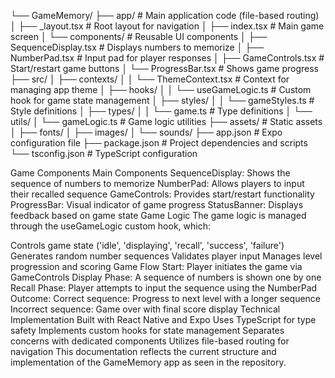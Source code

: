 └── GameMemory/
    ├── app/                   # Main application code (file-based routing)
    │   ├── _layout.tsx        # Root layout for navigation
    │   ├── index.tsx          # Main game screen
    │   └── components/        # Reusable UI components
    │       ├── SequenceDisplay.tsx  # Displays numbers to memorize
    │       ├── NumberPad.tsx        # Input pad for player responses
    │       ├── GameControls.tsx     # Start/restart game buttons
    │       └── ProgressBar.tsx      # Shows game progress
    ├── src/
    │   ├── contexts/
    │   │   └── ThemeContext.tsx    # Context for managing app theme
    │   ├── hooks/
    │   │   └── useGameLogic.ts # Custom hook for game state management
    │   ├── styles/
    │   │   └── gameStyles.ts  # Style definitions
    │   ├── types/
    │   │   └── game.ts        # Type definitions
    │   └── utils/
    │       └── gameLogic.ts   # Game logic utilities
    ├── assets/                # Static assets
    │   ├── fonts/
    │   ├── images/
    │   └── sounds/
    ├── app.json               # Expo configuration file
    ├── package.json           # Project dependencies and scripts
    └── tsconfig.json          # TypeScript configuration


Game Components
Main Components
SequenceDisplay: Shows the sequence of numbers to memorize
NumberPad: Allows players to input their recalled sequence
GameControls: Provides start/restart functionality
ProgressBar: Visual indicator of game progress
StatusBanner: Displays feedback based on game state
Game Logic
The game logic is managed through the useGameLogic custom hook, which:

Controls game state ('idle', 'displaying', 'recall', 'success', 'failure')
Generates random number sequences
Validates player input
Manages level progression and scoring
Game Flow
Start: Player initiates the game via GameControls
Display Phase: A sequence of numbers is shown one by one
Recall Phase: Player attempts to input the sequence using the NumberPad
Outcome:
Correct sequence: Progress to next level with a longer sequence
Incorrect sequence: Game over with final score display
Technical Implementation
Built with React Native and Expo
Uses TypeScript for type safety
Implements custom hooks for state management
Separates concerns with dedicated components
Utilizes file-based routing for navigation
This documentation reflects the current structure and implementation of the GameMemory app as seen in the repository.


